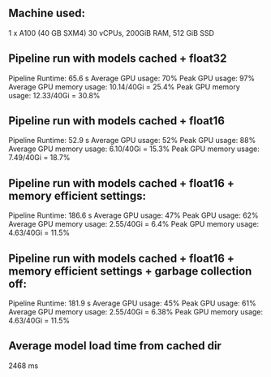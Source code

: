 ## Machine used:
1 x A100 (40 GB SXM4)
30 vCPUs, 200GiB RAM, 512 GiB SSD

## Pipeline run with models cached + float32
Pipeline Runtime: 65.6 s
Average GPU usage: 70%
Peak GPU usage: 97%
Average GPU memory usage: 10.14/40Gi = 25.4%
Peak GPU memory usage: 12.33/40Gi = 30.8%

## Pipeline run with models cached + float16
Pipeline Runtime: 52.9 s
Average GPU usage: 52%
Peak GPU usage: 88%
Average GPU memory usage: 6.10/40Gi = 15.3%
Peak GPU memory usage: 7.49/40Gi = 18.7%

## Pipeline run with models cached + float16 + memory efficient settings:
Pipeline Runtime: 186.6 s
Average GPU usage: 47%
Peak GPU usage: 62%
Average GPU memory usage: 2.55/40Gi = 6.4%
Peak GPU memory usage: 4.63/40Gi = 11.5%

## Pipeline run with models cached + float16 + memory efficient settings + garbage collection off:
Pipeline Runtime: 181.9 s
Average GPU usage: 45%
Peak GPU usage: 61%
Average GPU memory usage: 2.55/40Gi = 6.38%
Peak GPU memory usage: 4.63/40Gi = 11.5%

## Average model load time from cached dir
2468 ms
